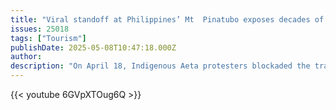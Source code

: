 ```yaml
---
title: "Viral standoff at Philippines’ Mt  Pinatubo exposes decades of Indigenous exclusion"
issues: 25018
tags: ["Tourism"]
publishDate: 2025-05-08T10:47:18.000Z
author: 
description: "On April 18, Indigenous Aeta protesters blockaded the trail to the Philippines’ Mount Pinatubo, a popular tourist attraction in an area recognized as Aeta ancestral land."
---
```


{{< youtube 6GVpXTOug6Q >}}